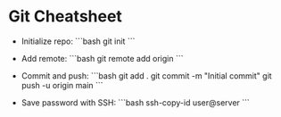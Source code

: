 # Git Cheatsheet

- Initialize repo:
  \`\`\`bash
  git init
  \`\`\`

- Add remote:
  \`\`\`bash
  git remote add origin <URL>
  \`\`\`

- Commit and push:
  \`\`\`bash
  git add .
  git commit -m "Initial commit"
  git push -u origin main
  \`\`\`

- Save password with SSH:
  \`\`\`bash
  ssh-copy-id user@server
  \`\`\`
